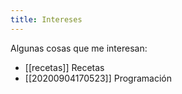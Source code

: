 ```yaml
---
title: Intereses
---
```


Algunas cosas que me interesan:

* [[recetas]] Recetas
* [[20200904170523]] Programación